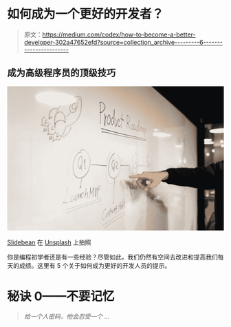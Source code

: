 # 如何成为一个更好的开发者？

> 原文：<https://medium.com/codex/how-to-become-a-better-developer-302a47652efd?source=collection_archive---------6----------------------->

## 成为高级程序员的顶级技巧

![](img/0cc27e45b36a897e6a9c86d2528af041.png)

[Slidebean](https://unsplash.com/@slidebean?utm_source=medium&utm_medium=referral) 在 [Unsplash](https://unsplash.com?utm_source=medium&utm_medium=referral) 上拍照

你是编程初学者还是有一些经验？尽管如此，我们仍然有空间去改进和提高我们每天的成绩。这里有 5 个关于如何成为更好的开发人员的提示。

# 秘诀 0——不要记忆

> *给一个人密码，他会忍受一个* …